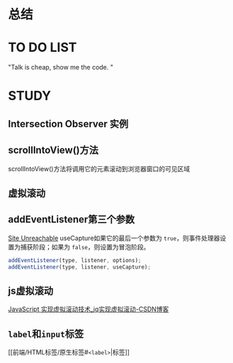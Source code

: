 # 总结







# TO DO LIST
"Talk is cheap, show me the code. "


# STUDY


## Intersection Observer 实例


## scrollIntoView()方法

scrollIntoView()方法将调用它的元素滚动到浏览器窗口的可见区域


## 虚拟滚动

## addEventListener第三个参数
[Site Unreachable](https://developer.mozilla.org/zh-CN/docs/Web/API/EventTarget/addEventListener#options)
useCapture如果它的最后一个参数为 `true`，则事件处理器设置为捕获阶段；如果为 `false`，则设置为冒泡阶段。
```js
addEventListener(type, listener, options);
addEventListener(type, listener, useCapture);
```

## js虚拟滚动
[JavaScript 实现虚拟滚动技术\_jq实现虚拟滚动-CSDN博客](https://blog.csdn.net/IT_Holmes/article/details/141893116)

## `label`和`input`标签

[[前端/HTML标签/原生标签#`<label>`|<label>标签]]
